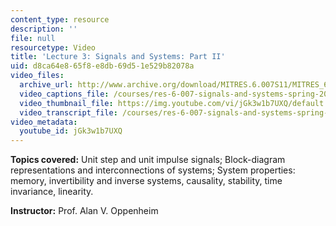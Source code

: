 ```yaml
---
content_type: resource
description: ''
file: null
resourcetype: Video
title: 'Lecture 3: Signals and Systems: Part II'
uid: d8ca64e8-65f8-e8db-69d5-1e529b82078a
video_files:
  archive_url: http://www.archive.org/download/MITRES.6.007S11/MITRES_6-007S11lec03_300k.mp4
  video_captions_file: /courses/res-6-007-signals-and-systems-spring-2011/7d288eb335275ac6b6f7b304eef8f2a8_jGk3w1b7UXQ.vtt
  video_thumbnail_file: https://img.youtube.com/vi/jGk3w1b7UXQ/default.jpg
  video_transcript_file: /courses/res-6-007-signals-and-systems-spring-2011/880cd9825ddfc25b7bf716011d3b2e67_jGk3w1b7UXQ.pdf
video_metadata:
  youtube_id: jGk3w1b7UXQ
---
```


**Topics covered:** Unit step and unit impulse signals; Block-diagram representations and interconnections of systems; System properties: memory, invertibility and inverse systems, causality, stability, time invariance, linearity.

**Instructor:** Prof. Alan V. Oppenheim